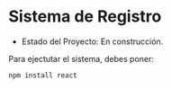 <h1> Sistema de Registro</h1>

- Estado del Proyecto: En construcción.

Para ejectutar el sistema, debes poner:

```npm install react```
